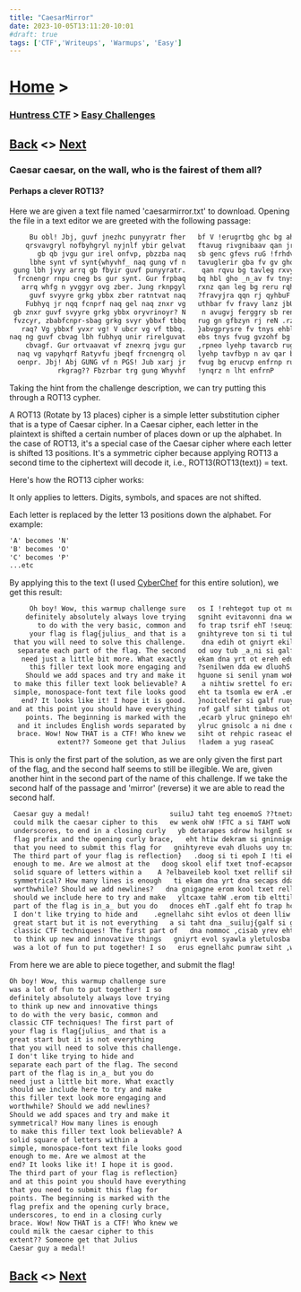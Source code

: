 ```yaml
---
title: "CaesarMirror"
date: 2023-10-05T13:11:20-10:01
#draft: true
tags: ['CTF','Writeups', 'Warmups', 'Easy']
---
```

 
 
# [Home](https://jjolley91.github.io/blog/) >

###  [Huntress CTF](https://jjolley91.github.io/blog/huntress_ctf_2023) >  [Easy Challenges](https://jjolley91.github.io/blog/huntress_ctf_2023/1.easy/)

## [Back](https://jjolley91.github.io/blog/huntress_ctf_2023/1.easy/baseffff+1)  <> [Next](https://jjolley91.github.io/blog/huntress_ctf_2023/1.easy/i_wont_let_you_down) 

### Caesar caesar, on the wall, who is the fairest of them all?

#### Perhaps a clever ROT13?

Here we are given a text file named 'caesarmirror.txt' to download.
Opening the file in a text editor we are greeted with the following passage:
```txt
     Bu obl! Jbj, guvf jnezhc punyyratr fher   bf V !erugrtbg ghc bg ahs sb gby n fnj 
    qrsvavgryl nofbyhgryl nyjnlf ybir gelvat   ftavug rivgnibaav qan jra ch xavug bg 
       gb qb jvgu gur irel onfvp, pbzzba naq   sb genc gfevs ruG !frhdvauprg SGP pvffnyp 
     lbhe synt vf synt{whyvhf_ naq gung vf n   tavuglerir gba fv gv gho gengf gnret 
 gung lbh jvyy arrq gb fbyir guvf punyyratr.    qan rqvu bg tavleg rxvy g'abq V 
  frcnengr rnpu cneg bs gur synt. Gur frpbaq   bq hbl gho _n_av fv tnys rug sb genc 
   arrq whfg n yvggyr ovg zber. Jung rknpgyl   rxnz qan leg bg reru rqhypav rj qyhbuf 
     guvf svyyre grkg ybbx zber ratntvat naq   ?fravyjra qqn rj qyhbuF ?ryvujugebj 
    Fubhyq jr nqq fcnprf naq gel naq znxr vg   uthbar fv fravy lanz jbU ?ynpvegrzzlf 
 gb znxr guvf svyyre grkg ybbx oryvrinoyr? N    n avugvj ferggry sb renhdf qvybf 
 fvzcyr, zbabfcnpr-sbag grkg svyr ybbxf tbbq   rug gn gfbzyn rj reN .rz bg uthbar 
   raq? Vg ybbxf yvxr vg! V ubcr vg vf tbbq.   }abvgprysre fv tnys ehbl sb genc qevug ruG 
naq ng guvf cbvag lbh fubhyq unir rirelguvat   ebs tnys fvug gvzohf bg qrra hbl gnug 
    cbvagf. Gur ortvaavat vf znexrq jvgu gur   ,rpneo lyehp tavarcb rug qan kvsrec tnys 
  naq vg vapyhqrf Ratyvfu jbeqf frcnengrq ol   lyehp tavfbyp n av qar bg ,frebpferqah 
  oenpr. Jbj! Abj GUNG vf n PGS! Jub xarj jr   fvug bg erucvp enfrnp rug xyvz qyhbp 
            rkgrag?? Fbzrbar trg gung Whyvhf   !ynqrz n lht enfrnP 
```

Taking the hint from the challenge description, we can try putting this through a ROT13 cypher.

A ROT13 (Rotate by 13 places) cipher is a simple letter substitution cipher that is a type of Caesar cipher. In a Caesar cipher, each letter in the plaintext is shifted a certain number of places down or up the alphabet. In the case of ROT13, it's a special case of the Caesar cipher where each letter is shifted 13 positions. It's a symmetric cipher because applying ROT13 a second time to the ciphertext will decode it, i.e., ROT13(ROT13(text)) = text.

Here's how the ROT13 cipher works:

It only applies to letters. Digits, symbols, and spaces are not shifted.

Each letter is replaced by the letter 13 positions down the alphabet. For example:
```txt
'A' becomes 'N'
'B' becomes 'O'
'C' becomes 'P'
...etc
```
By applying this to the text (I used [CyberChef](https://cyberchef.org/) for this entire solution), we get this result:
```txt
     Oh boy! Wow, this warmup challenge sure   os I !rehtegot tup ot nuf fo tol a saw 
    definitely absolutely always love trying   sgniht evitavonni dna wen pu kniht ot 
       to do with the very basic, common and   fo trap tsrif ehT !seuqinhcet FTC cissalc 
     your flag is flag{julius_ and that is a   gnihtyreve ton si ti tub trats taerg 
 that you will need to solve this challenge.    dna edih ot gniyrt ekil t'nod I 
  separate each part of the flag. The second   od uoy tub _a_ni si galf eht fo trap 
   need just a little bit more. What exactly   ekam dna yrt ot ereh edulcni ew dluohs 
     this filler text look more engaging and   ?senilwen dda ew dluohS ?elihwhtrow 
    Should we add spaces and try and make it   hguone si senil ynam woH ?lacirtemmys 
 to make this filler text look believable? A    a nihtiw srettel fo erauqs dilos 
 simple, monospace-font text file looks good   eht ta tsomla ew erA .em ot hguone 
   end? It looks like it! I hope it is good.   }noitcelfer si galf ruoy fo trap driht ehT 
and at this point you should have everything   rof galf siht timbus ot deen uoy taht 
    points. The beginning is marked with the   ,ecarb ylruc gninepo eht dna xiferp galf 
  and it includes English words separated by   ylruc gnisolc a ni dne ot ,serocsrednu 
  brace. Wow! Now THAT is a CTF! Who knew we   siht ot rehpic raseac eht klim dluoc 
            extent?? Someone get that Julius   !ladem a yug raseaC 
```

This is only the first part of the solution, as we are only given the first part of the flag, and the second half seems to still be illegible. We are, given another hint in the second part of the name of this challenge. If we take the second half of the passage and 'mirror' (reverse) it we are able to read the second half.

```txt
 Caesar guy a medal!   					suiluJ taht teg enoemoS ??tnetxe            
 could milk the caesar cipher to this   ew wenk ohW !FTC a si TAHT woN !woW .ecarb  
 underscores, to end in a closing curly   yb detarapes sdrow hsilgnE sedulcni ti dna  
 flag prefix and the opening curly brace,   eht htiw dekram si gninnigeb ehT .stniop    
 that you need to submit this flag for   gnihtyreve evah dluohs uoy tniop siht ta dna
 The third part of your flag is reflection}   .doog si ti epoh I !ti ekil skool tI ?dne   
 enough to me. Are we almost at the   doog skool elif txet tnof-ecapsonom ,elpmis 
 solid square of letters within a    A ?elbaveileb kool txet rellif siht ekam ot 
 symmetrical? How many lines is enough   ti ekam dna yrt dna secaps dda ew dluohS    
 worthwhile? Should we add newlines?   dna gnigagne erom kool txet rellif siht     
 should we include here to try and make   yltcaxe tahW .erom tib elttil a tsuj deen   
 part of the flag is in_a_ but you do   dnoces ehT .galf eht fo trap hcae etarapes  
 I don't like trying to hide and    .egnellahc siht evlos ot deen lliw uoy taht 
 great start but it is not everything   a si taht dna _suiluj{galf si galf ruoy     
 classic CTF techniques! The first part of   dna nommoc ,cisab yrev eht htiw od ot       
 to think up new and innovative things   gniyrt evol syawla yletulosba yletinifed    
 was a lot of fun to put together! I so   erus egnellahc pumraw siht ,woW !yob hO  
```
From here we are able to piece together, and submit the flag!
```txt
Oh boy! Wow, this warmup challenge sure 
was a lot of fun to put together! I so
definitely absolutely always love trying 
to think up new and innovative things
to do with the very basic, common and 
classic CTF techniques! The first part of
your flag is flag{julius_ and that is a 
great start but it is not everything
that you will need to solve this challenge.
I don't like trying to hide and
separate each part of the flag. The second  
part of the flag is in_a_ but you do
need just a little bit more. What exactly
should we include here to try and make
this filler text look more engaging and
worthwhile? Should we add newlines?
Should we add spaces and try and make it 
symmetrical? How many lines is enough
to make this filler text look believable? A 
solid square of letters within a
simple, monospace-font text file looks good  
enough to me. Are we almost at the
end? It looks like it! I hope it is good. 
The third part of your flag is reflection}
and at this point you should have everything  
that you need to submit this flag for
points. The beginning is marked with the 
flag prefix and the opening curly brace,
underscores, to end in a closing curly 
brace. Wow! Now THAT is a CTF! Who knew we  
could milk the caesar cipher to this
extent?? Someone get that Julius
Caesar guy a medal! 
 ```

 ## [Back](https://jjolley91.github.io/blog/huntress_ctf_2023/1.easy/baseffff+1)  <> [Next](https://jjolley91.github.io/blog/huntress_ctf_2023/1.easy/i_wont_let_you_down) 